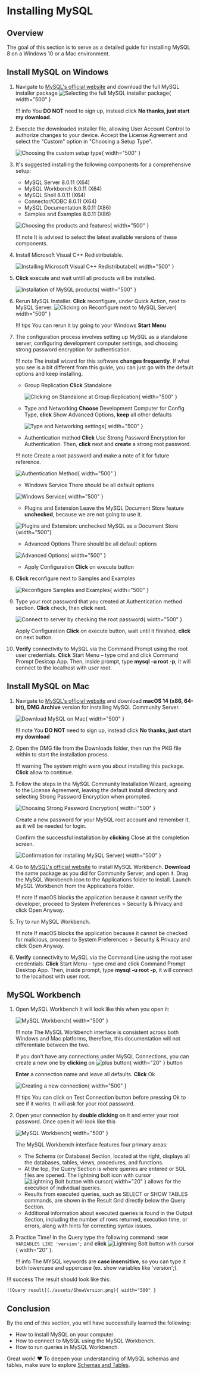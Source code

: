 # Installing MySQL

## Overview

The goal of this section is to serve as a detailed guide for installing MySQL 8 on a Windows 10 or a Mac environment.

## Install MySQL on Windows

1.  Navigate to [MySQL's official website](https://dev.mysql.com/downloads/installer/) and download the full MySQL installer package
    ![Selecting the full MySQL installer package](./assets/MySQLInstallerWindows.png){ width="500" }

    !!! info
        You **DO NOT** need to sign up, instead click **No thanks, just start my download**.

2.  Execute the downloaded installer file, allowing User Account Control to authorize changes to your device. Accept the License Agreement and select the "Custom" option in "Choosing a Setup Type".

    ![Choosing the custom setup type](./assets/CustomSetup.png){ width="500" }

3.  It's suggested installing the following components for a comprehensive setup:

    - MySQL Server 8.0.11 (X64)
    - MySQL Workbench 8.0.11 (X64)
    - MySQL Shell 8.0.11 (X64)
    - Connector/ODBC 8.0.11 (X64)
    - MySQL Documentation 8.0.11 (X86)
    - Samples and Examples 8.0.11 (X86)

    ![Choosing the products and features](./assets/MySQLFeatures.png){ width="500" }

    !!! note 
          It is advised to select the latest available versions of these components.

4.  Install Microsoft Visual C++ Redistributable.

    ![Installing Microsoft Visual C++ Redistributabel](./assets/MicrosoftVisualC++.png){ width="500" }

5.  **Click** execute and wait untill all products will be installed.

    ![Installation of MySQL products](./assets/Installation.png){ width="500" }

6.  Rerun MySQL Installer. **Click** reconfigure, under Quick Action, next to MySQL Server.
    ![Clicking on Reconfigure next to MySQL Server](./assets/ServerReconfigure.png){ width="500" }

    !!! tips
        You can rerun it by going to your Windows **Start Menu**

7.  The configuration process involves setting up MySQL as a standalone server, configuring development computer settings, and choosing strong password encryption for authentication.

    !!! note
        The install wizard for this software **changes frequently**. If what you see is a bit different from this guide, you can just go with the default options and keep installing.

    - Group Replication
      **Click** Standalone

      ![Clicking on Standalone at Group Replication](./assets/GroupReplication.png){ width="500" }

    - Type and Networking
      **Choose** Development Computer for Config Type, **click** Show Advanced Options, **keep** all other defaults

      ![Type and Networking settings](./assets/TypeandNetworking.png){ width="500" }

    - Authentication method
      **Click** Use Strong Password Encryption for Authentication. Then, **click** next and **create** a strong root password.

    !!! note 
        Create a root password and make a note of it for future reference.

    ![Authentication Method](./assets/AuthenticationMethod.png){ width="500" }

    - Windows Service
      There should be all default options

    ![Windows Service](./assets/WindowsService.png){ width="500" }

    - Plugins and Extension
      Leave the MySQL Document Store feature **unchecked**, because we are not going to use it.

    ![Plugins and Extension: unchecked MySQL as a Document Store](./assets/PluginsandExtensions.png){width="500"}

    - Advanced Options
      There should be all default options

    ![Advanced Options](./assets/AdvancedOptions.png){ width="500" }

    - Apply Configuration
      **Click** on execute button

8.  **Click** reconfigure next to Samples and Examples

    ![Reconfigure Samples and Examples](./assets/MySQLInstallerSaE.png){ width="500" }

9.  Type your root password that you created at Authentication method section. **Click** check, then **click** next.

    ![Connect to server by checking the root password](./assets/ConnecttoServer.png){ width="500" }

    Apply Configuration
    **Click** on execute button, wait until it finished, **click** on next button.

10. **Verify** connectivity to MySQL via the Command Prompt using the root user credentials.
    **Click** Start Menu – type cmd and click Command Prompt Desktop App. Then, inside prompt, type **mysql -u root -p**, it will connect to the localhost with user root.

## Install MySQL on Mac

1. Navigate to [MySQL's official website](https://dev.mysql.com/downloads/mysql/) and download **macOS 14 (x86, 64-bit), DMG Archive** version for installing MySQL Community Server.

    ![Download MySQL on Mac](./assets/installMySQLonMac.png){ width="500" }

    !!! note
        You **DO NOT** need to sign up, instead click **No thanks, just start my download**

2. Open the DMG file from the Downloads folder, then run the PKG file within to start the installation process.

    !!! warning 
        The system might warn you about installing this package. **Click** allow to continue.

3. Follow the steps in the MySQL Community Installation Wizard, agreeing to the License Agreement, leaving the default install directory and selecting Strong Password Encryption when prompted.

    ![Choosing Strong Password Encryption](./assets/MySQLMacWizard.png){ width="500" }

    Create a new password for your MySQL root account and remember it, as it will be needed for login.

    Confirm the successful installation by **clicking** Close at the completion screen.

    ![Confirmation for installing MySQL Server](./assets/completedInstallationMac.png){ width="500" }

4. Go to [MySQL's official website](https://dev.mysql.com/downloads/workbench/) to install MySQL Workbench. **Download** the same package as you did for Community Server, and open it.
   Drag the MySQL Workbench icon to the Applications folder to install. Launch MySQL Workbench from the Applications folder.
    
    !!! note 
        If macOS blocks the application because it cannot verify the developer, proceed to System Preferences > Security & Privacy and click Open Anyway.

5. Try to run MySQL Workbench.

    !!! note 
        If macOS blocks the application because it cannot be checked for malicious, proceed to System Preferences > Security & Privacy and click Open Anyway.

6. **Verify** connectivity to MySQL via the Command Line using the root user credentials.
   **Click** Start Menu – type cmd and click Command Prompt Desktop App. Then, inside prompt, type **mysql -u root -p**, it will connect to the localhost with user root.

## MySQL Workbench

1.  Open MySQL Workbench
    It will look like this when you open it:

    ![MySQL Workbench](./assets/MySQLWorkbench.png){ width="500" }

    !!! note 
        The MySQL Workbench interface is consistent across both Windows and Mac platforms, therefore, this documentation will not differentiate between the two.

    If you don't have any connections under MySQL Connections, you can create a new one by **clicking** on ![plus button](./assets/plusButton.png){ width="20" } button

    **Enter** a connection name and leave all defaults. **Click** Ok

    ![Creating a new connection](./assets/newConnection.png){ width="500" }

    !!! tips 
        You can click on Test Connection button before pressing Ok to see if it works. It will ask for your root password.

2.  Open your connection by **double clicking** on it and enter your root password.
    Once open it will look like this

    ![MySQL Workbench](./assets/Workbench.png){ width="500" }

    The MySQL Workbench interface features four primary areas:

    - The Schema (or Database) Section, located at the right, displays all the databases, tables, views, procedures, and functions.
    - At the top, the Query Section is where queries are entered or SQL files are opened. The lightning bolt icon with cursor ![Lightning Bolt button with cursor](./assets/lightningbutton.png){ width="20" } allows for the execution of individual queries.
    - Results from executed queries, such as SELECT or SHOW TABLES commands, are shown in the Result Grid directly below the Query Section.
    - Additional information about executed queries is found in the Output Section, including the number of rows returned, execution time, or errors, along with hints for correcting syntax issues.

3.  Practice Time!
    In the Query type the following command:
    `SHOW VARIABLES LIKE 'version';`
    and **click** ![Lightning Bolt button with cursor](./assets/lightningbutton.png){ width="20" }.

    !!! info 
        The MYSQL keywords are **case insensitive**, so you can type it both lowercase and uppercase (ex. show variables like 'version';).

!!! success 
    The result should look like this:
    
    ![Query result](./assets/ShowVersion.png){ width="500" }

## Conclusion

By the end of this section, you will have successfully learned the following:

- How to install MySQL on your computer.
- How to connect to MySQL using the MySQL Workbench.
- How to run queries in MySQL Workbench.

Great work! :heart: To deepen your understanding of MySQL schemas and tables, make sure to explore [Schemas and Tables](./SchemasAndTables.md).
